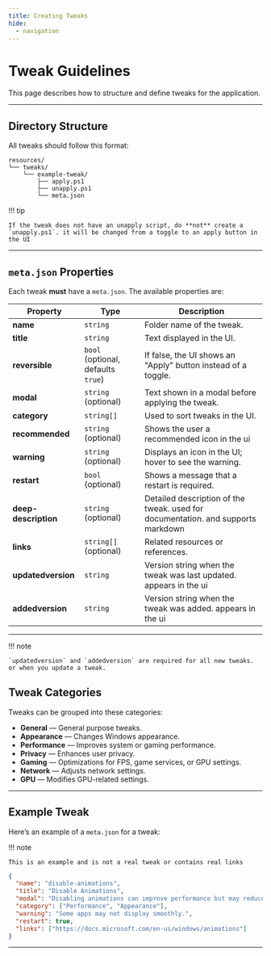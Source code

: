 ```yaml
---
title: Creating Tweaks
hide:
  - navigation
---
```


# Tweak Guidelines

This page describes how to structure and define tweaks for the application.

---

## Directory Structure

All tweaks should follow this format:

```text
resources/
└── tweaks/
    └── example-tweak/
        ├── apply.ps1
        ├── unapply.ps1
        └── meta.json
```

!!! tip

    If the tweak does not have an unapply script, do **not** create a `unapply.ps1`. it will be changed from a toggle to an apply button in the UI

---

## `meta.json` Properties

Each tweak **must** have a `meta.json`. The available properties are:

| Property             | Type                               | Description                                                                      |
| -------------------- | ---------------------------------- |--------------------------------------------------------------------------------|
| **name**             | `string`                           | Folder name of the tweak.                                                        |
| **title**            | `string`                           | Text displayed in the UI.                                                        |
| **reversible**       | `bool` (optional, defaults `true`) | If false, the UI shows an "Apply" button instead of a toggle.                    |
| **modal**            | `string` (optional)                | Text shown in a modal before applying the tweak.                                 |
| **category**         | `string[]`                         | Used to sort tweaks in the UI.                                                   |
| **recommended**      | `string`  (optional)                           | Shows the user a recommended icon in the ui
| **warning**          | `string` (optional)                | Displays an icon in the UI; hover to see the warning.                            |
| **restart**          | `bool` (optional)                  | Shows a message that a restart is required.                                      |
| **deep-description** | `string` (optional)                | Detailed description of the tweak. used for documentation. and supports markdown |
| **links**            | `string[]` (optional)              | Related resources or references.                                                 |
| **updatedversion**  | `string`              | Version string when the tweak was last updated. appears in the ui                                           |
| **addedversion**     | `string`              | Version string when the tweak was added. appears in the ui                                            |

---

!!! note

    `updatedversion` and `addedversion` are required for all new tweaks. or when you update a tweak.

## Tweak Categories

Tweaks can be grouped into these categories:

- **General** — General purpose tweaks.
- **Appearance** — Changes Windows appearance.
- **Performance** — Improves system or gaming performance.
- **Privacy** — Enhances user privacy.
- **Gaming** — Optimizations for FPS, game services, or GPU settings.
- **Network** — Adjusts network settings.
- **GPU** — Modifies GPU-related settings.

---

## Example Tweak

Here’s an example of a `meta.json` for a tweak:

!!! note

    This is an example and is not a real tweak or contains real links

```json
{
  "name": "disable-animations",
  "title": "Disable Animations",
  "modal": "Disabling animations can improve performance but may reduce visual effects.",
  "category": ["Performance", "Appearance"],
  "warning": "Some apps may not display smoothly.",
  "restart": true,
  "links": ["https://docs.microsoft.com/en-us/windows/animations"]
}
```

---
